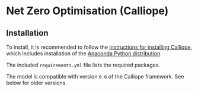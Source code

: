 # Net Zero Optimisation (Calliope)

## Installation

To install, it is recommended to follow the [instructions for installing Calliope](https://calliope.readthedocs.io/en/stable/user/installation.html), which includes installation of the [Anaconda Python distribution](https://www.continuum.io/downloads).

The included ``requirements.yml`` file lists the required packages.

The model is compatible with version ``0.6`` of the Calliope framework. See below for older versions.

